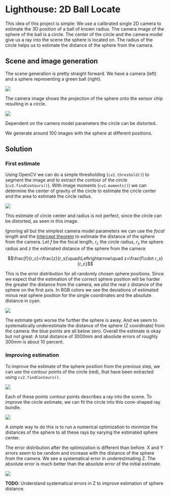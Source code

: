 # Lighthouse: 2D Ball Locate

This idea of this project is simple: We use a calibrated single 2D camera to estimate the 3D position of a ball of known radius. The camera image of the sphere of the ball is a circle. The center of the circle and the camera model give us a ray into the scene the sphere is located on. The radius of the circle helps us to estimate the distance of the sphere from the camera.

## Scene and image generation

The scene generation is pretty straight forward. We have a camera (left) and a sphere representing a green ball (right).

![](images/scene.png)

The camera image shows the projection of the sphere onto the sensor chip resulting in a circle.

![](images/ball1.png)

Dependent on the camera model parameters the circle can be distorted.

We generate around 100 images with the sphere at different positions.

## Solution

### First estimate

Using OpenCV we can do a simple thresholding (`cv2.threshold()`) to segment the image and to extract the contour of the circle (`cv2.findContours()`). With image moments (`cv2.moments()`) we can determine the center of gravity of the circle to estimate the circle center and the area to estimate the circle radius.

![](images/ball2.png)

This estimate of circle center and radius is not perfect, since the circle can be distorted, as seen in this image.

Ignoring all but the simplest camera model parameters we can use the *focal length* and the [Intercept theorem](https://en.wikipedia.org/wiki/Intercept_theorem) to estimate the distance of the sphere from the camera. Let $f$ be the focal length, $r_c$ the circle radius, $r_s$ the sphere radius and $z$ the estimated distance of the sphere from the camera:

```math
\frac{f}{r_c}=\frac{z}{r_s}\quad\Leftrightarrow\quad z=\frac{f\cdot r_s}{r_c}
```

This is the error distribution for all randomly chosen sphere positions. Since we expect that the estimation of the correct sphere position will be harder the greater the distance from the camera, we plot the real z distance of the sphere on the first axis. In RGB colors we see the deviations of estimated minus real sphere position for the single coordinates and the absolute distance in cyan.

![](images/error1.png)

The estimate gets worse the further the sphere is away. And we seem to systematically underestimate the distance of the sphere (Z coordinate) from the camera: the blue points are all below zero. Overall the estimate is okay but not great: A total distance of 3000mm and absolute errors of roughly 300mm is about 10 percent.

### Improving estimation

To improve the estimate of the sphere position from the previous step, we can use the contour points of the circle (red), that have been extracted using `cv2.findContours()`.

![](images/ball3.png)

Each of these points contour points describes a ray into the scene. To improve the circle estimate, we can fit the circle into this cone-shaped ray bundle.

![](images/rays.png)

A simple way to do this is to run a numerical optimization to minimize the distances of the sphere to all these rays by varying the estimated sphere center.

The error distribution after the optimization is different than before. X and Y errors seem to be random and increase with the distance of the sphere from the camera. We see a systematical error in underestimating Z. The absolute error is much better than the absolute error of the initial estimate.

![](images/error2.png)

**TODO**: Understand systematical errors in Z to improve estimation of sphere distance.